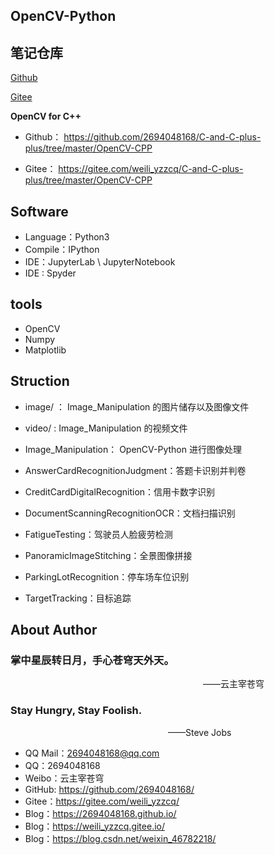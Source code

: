 ## OpenCV-Python


## 笔记仓库
[Github](git@github.com:2694048168/MachineLearning.git)


[Gitee](git@gitee.com:weili_yzzcq/MachineLearning.git)


**OpenCV for C++**
- Github： https://github.com/2694048168/C-and-C-plus-plus/tree/master/OpenCV-CPP

- Gitee： https://gitee.com/weili_yzzcq/C-and-C-plus-plus/tree/master/OpenCV-CPP



## Software
- Language：Python3
- Compile：IPython
- IDE：JupyterLab \ JupyterNotebook
- IDE : Spyder

## tools
- OpenCV
- Numpy
- Matplotlib

## Struction
- image/ ： Image_Manipulation 的图片储存以及图像文件
- video/ : Image_Manipulation 的视频文件
- Image_Manipulation： OpenCV-Python 进行图像处理

- AnswerCardRecognitionJudgment：答题卡识别并判卷

- CreditCardDigitalRecognition：信用卡数字识别

- DocumentScanningRecognitionOCR：文档扫描识别

- FatigueTesting：驾驶员人脸疲劳检测

- PanoramicImageStitching：全景图像拼接

- ParkingLotRecognition：停车场车位识别

- TargetTracking：目标追踪



## About Author

### 掌中星辰转日月，手心苍穹天外天。
&emsp;&emsp;&emsp;&emsp;&emsp;&emsp;&emsp;&emsp;&emsp;&emsp;&emsp;&emsp;&emsp;&emsp;&emsp;&emsp;&emsp;&emsp;&emsp;&emsp;&emsp;&emsp;——云主宰苍穹

### Stay Hungry, Stay Foolish.
&emsp;&emsp;&emsp;&emsp;&emsp;&emsp;&emsp;&emsp;&emsp;&emsp;&emsp;&emsp;&emsp;&emsp;&emsp;&emsp;&emsp;&emsp;——Steve Jobs

- QQ Mail：2694048168@qq.com
- QQ：2694048168
- Weibo：云主宰苍穹
- GitHub: https://github.com/2694048168/
- Gitee：https://gitee.com/weili_yzzcq/
- Blog：https://2694048168.github.io/
- Blog：https://weili_yzzcq.gitee.io/ 
- Blog：https://blog.csdn.net/weixin_46782218/
